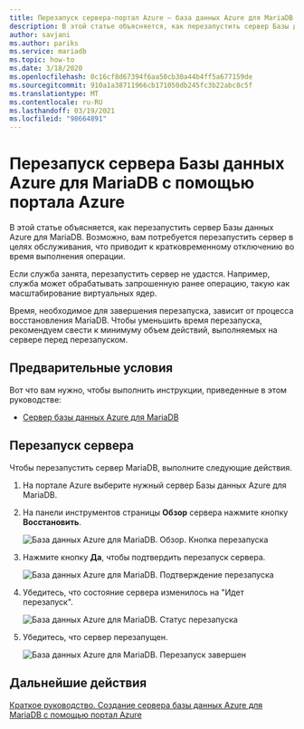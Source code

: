 ```yaml
---
title: Перезапуск сервера-портал Azure — база данных Azure для MariaDB
description: В этой статье объясняется, как перезапустить сервер Базы данных Azure для MariaDB с помощью портала Azure.
author: savjani
ms.author: pariks
ms.service: mariadb
ms.topic: how-to
ms.date: 3/18/2020
ms.openlocfilehash: 0c16cf8d67394f6aa50cb30a44b4ff5a677159de
ms.sourcegitcommit: 910a1a38711966cb171050db245fc3b22abc8c5f
ms.translationtype: MT
ms.contentlocale: ru-RU
ms.lasthandoff: 03/19/2021
ms.locfileid: "98664891"
---
```

# <a name="restart-azure-database-for-mariadb-server-using-azure-portal"></a>Перезапуск сервера Базы данных Azure для MariaDB с помощью портала Azure
В этой статье объясняется, как перезапустить сервер Базы данных Azure для MariaDB. Возможно, вам потребуется перезапустить сервер в целях обслуживания, что приводит к кратковременному отключению во время выполнения операции.

Если служба занята, перезапустить сервер не удастся. Например, служба может обрабатывать запрошенную ранее операцию, такую как масштабирование виртуальных ядер.

Время, необходимое для завершения перезапуска, зависит от процесса восстановления MariaDB. Чтобы уменьшить время перезапуска, рекомендуем свести к минимуму объем действий, выполняемых на сервере перед перезапуском.

## <a name="prerequisites"></a>Предварительные условия
Вот что вам нужно, чтобы выполнить инструкции, приведенные в этом руководстве:
- [Сервер базы данных Azure для MariaDB](./quickstart-create-mariadb-server-database-using-azure-portal.md)

## <a name="perform-server-restart"></a>Перезапуск сервера

Чтобы перезапустить сервер MariaDB, выполните следующие действия.

1. На портале Azure выберите нужный сервер Базы данных Azure для MariaDB.

2. На панели инструментов страницы **Обзор** сервера нажмите кнопку **Восстановить**.

   ![База данных Azure для MariaDB. Обзор. Кнопка перезапуска](./media/howto-restart-server-portal/2-server.png)

3. Нажмите кнопку **Да**, чтобы подтвердить перезапуск сервера.

   ![База данных Azure для MariaDB. Подтверждение перезапуска](./media/howto-restart-server-portal/3-restart-confirm.png)

4. Убедитесь, что состояние сервера изменилось на "Идет перезапуск".

   ![База данных Azure для MariaDB. Статус перезапуска](./media/howto-restart-server-portal/4-restarting-status.png)

5. Убедитесь, что сервер перезапущен.

   ![База данных Azure для MariaDB. Перезапуск завершен](./media/howto-restart-server-portal/5-restart-success.png)

## <a name="next-steps"></a>Дальнейшие действия

[Краткое руководство. Создание сервера базы данных Azure для MariaDB с помощью портал Azure](./quickstart-create-mariadb-server-database-using-azure-portal.md)